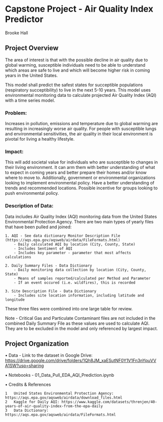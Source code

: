 # Capstone Project - Air Quality Index Predictor
Brooke Hall

## Project Overview

The area of interest is that with the possible decline in air quality due to global warming, susceptible individuals need to be able to understand which areas are safe to live and which will become higher risk in coming years in the United States.

This model shall predict the safest states for succeptible populations (respiratory succeptibility) to live in the next 5-10 years. This model uses environmental monitoring data to calculate projected Air Quality Index (AQI) with a time series model.


### Problem:
 Increases in pollution, emissions and temperature due to global warming are resulting in increasingly worse air quality. For people with susceptible lungs and environmental sensitivities, the air quality in their local environment is pivotal for living a healthy lifestyle. 


### Impact:
 This will add societal value for individuals who are susceptible to changes in their living environment. It can arm them with better understanding of what to expect in coming years and better prepare their homes and/or know where to move to. Additionally, government or environmental organizations looking to implement environmental policy. Have a better understanding of trends and recommended locations. Possible incentive for groups looking to push environmental policy.


### Description of Data:
 Data includes Air Quality Index (AQI) monitoring data from the United States Environmental Protection Agency. There are two main types of yearly files that have been pulled and joined:
 	
 	1. AQI - See data dictionary Monitor Description File (https://aqs.epa.gov/aqsweb/airdata/FileFormats.html)
 		- Daily calculated AQI by location (City, County, State)
 		- Includes Sentiment of AQI
 		- Includes key parameter - parameter that most affects calculations

 	2. Daily Summary Files - Data Dictionary
 		- Daily monitoring data collection by location (City, County, State)
 		- Means of samples reported/calculated per Method and Parameter
 		- If an event occured (i.e. wildfires), this is recorded

 	3. Site Description File - Data Dictionary
 		- Includes site location information, including latitude and longitude

 These three files were combined into one large table for review. 

 Note - Critical Gas and Particulate Contaminant files are not included in the combined Daily Summary File as these values are used to calculate AQI. They are to be excluded in the model and only referenced by largest impact.

 
## Project Organization

•	Data
	 - Link to the dataset in Google Drive: https://drive.google.com/drive/folders/1Qh8JM_xaESutNF0Y1V1Fn3nYpuVVA1SW?usp=sharing 

•	Notebooks
	- 01_Data_Pull_EDA_AQI_Prediction.ipynb

•	Credits & References
		
	1   United States Environmental Protection Agency: https://aqs.epa.gov/aqsweb/airdata/download_files.html
	2	Kaggle for Daily AQI: https://www.kaggle.com/datasets/threnjen/40-years-of-air-quality-index-from-the-epa-daily
	3	Data Dictionary: https://aqs.epa.gov/aqsweb/airdata/FileFormats.html



